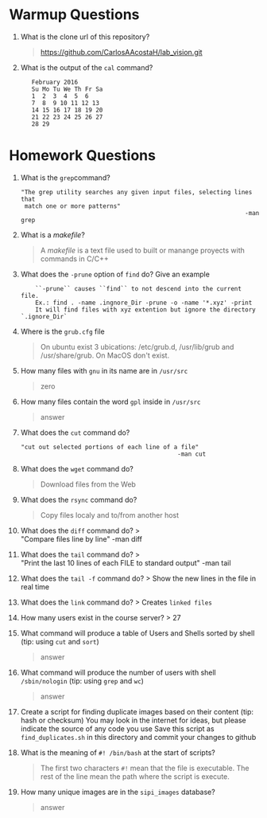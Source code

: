 # Warmup Questions

1.  What is the clone url of this repository?
    >   https://github.com/CarlosAAcostaH/lab_vision.git

2.  What is the output of the ``cal`` command?

           February 2016
           Su Mo Tu We Th Fr Sa
           1  2  3  4  5  6
           7  8  9 10 11 12 13
           14 15 16 17 18 19 20
           21 22 23 24 25 26 27
           28 29
           


# Homework Questions

1.  What is the ``grep``command?
    >
        "The grep utility searches any given input files, selecting lines that
         match one or more patterns"
                                                                       -man grep

2.  What is a *makefile*?
    >   A *makefile* is a text file used to built or manange proyects with commands in C/C++

4.  What does the ``-prune`` option of ``find`` do? Give an example
    >   
            ``-prune`` causes ``find`` to not descend into the current file.
            Ex.: find . -name .ingnore_Dir -prune -o -name '*.xyz' -print
            It will find files with xyz extention but ignore the directory `.ignore_Dir`

5.  Where is the ``grub.cfg``  file
    >   On ubuntu exist 3 ubications: /etc/grub.d, /usr/lib/grub and /usr/share/grub. On MacOS don't exist.

6.  How many files with ``gnu`` in its name are in ``/usr/src``
    >   zero

7.  How many files contain the word ``gpl`` inside in ``/usr/src``
    >   answer

8.  What does the ``cut`` command do?
    >   
        "cut out selected portions of each line of a file"
                                                    -man cut

9.  What does the ``wget`` command do?
    >   Download files from the Web

9.  What does the ``rsync`` command do?
    >   Copy files localy and to/from another host

10.  What does the ``diff`` command do?
    >   
        "Compare files line by line"
                               -man diff

10.  What does the ``tail`` command do?
    >  
        "Print  the  last  10  lines of each FILE to standard output"
                                                            -man tail

10.  What does the ``tail -f`` command do?
    >   Show the new lines in the file in real time

10.  What does the ``link`` command do?
    >   Creates ``linked files``

11.  How many users exist in the course server?
    >   27

12. What command will produce a table of Users and Shells sorted by shell (tip: using ``cut`` and ``sort``)
    >   answer

13. What command will produce the number of users with shell ``/sbin/nologin`` (tip: using ``grep`` and ``wc``)
    >   answer

15. Create a script for finding duplicate images based on their content (tip: hash or checksum)
    You may look in the internet for ideas, but please indicate the source of any code you use
    Save this script as ``find_duplicates.sh`` in this directory and commit your changes to github

16. What is the meaning of ``#! /bin/bash`` at the start of scripts?
    >   The first two characters ``#!`` mean that the file is executable. The rest of the line mean the path where the script is execute.

17. How many unique images are in the ``sipi_images`` database?
    >   answer
    
